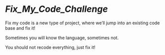 # *Fix_My_Code_Challenge* 


Fix my code is a new type of project, where we’ll jump into an existing code base and fix it!

Sometimes you will know the language, sometimes not.

You should not recode everything, just fix it!



